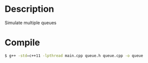# Description

Simulate multiple queues

# Compile

```sh
$ g++ -std=c++11 -lpthread main.cpp queue.h queue.cpp -o queue
```
